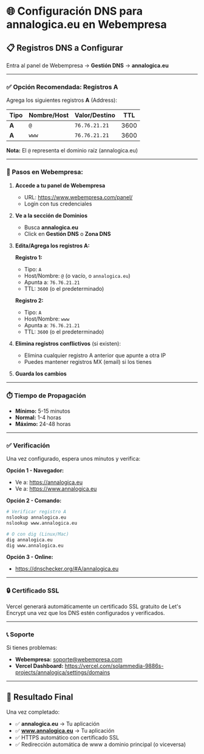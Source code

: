 # 🌐 Configuración DNS para annalogica.eu en Webempresa

## 📋 Registros DNS a Configurar

Entra al panel de Webempresa → **Gestión DNS** → **annalogica.eu**

---

### ✅ Opción Recomendada: Registros A

Agrega los siguientes registros **A** (Address):

| Tipo | Nombre/Host | Valor/Destino | TTL |
|------|-------------|---------------|-----|
| **A** | `@` | `76.76.21.21` | 3600 |
| **A** | `www` | `76.76.21.21` | 3600 |

**Nota:** El `@` representa el dominio raíz (annalogica.eu)

---

### 🔄 Pasos en Webempresa:

1. **Accede a tu panel de Webempresa**
   - URL: https://www.webempresa.com/panel/
   - Login con tus credenciales

2. **Ve a la sección de Dominios**
   - Busca **annalogica.eu**
   - Click en **Gestión DNS** o **Zona DNS**

3. **Edita/Agrega los registros A:**

   **Registro 1:**
   - Tipo: `A`
   - Host/Nombre: `@` (o vacío, o `annalogica.eu`)
   - Apunta a: `76.76.21.21`
   - TTL: `3600` (o el predeterminado)

   **Registro 2:**
   - Tipo: `A`
   - Host/Nombre: `www`
   - Apunta a: `76.76.21.21`
   - TTL: `3600` (o el predeterminado)

4. **Elimina registros conflictivos** (si existen):
   - Elimina cualquier registro A anterior que apunte a otra IP
   - Puedes mantener registros MX (email) si los tienes

5. **Guarda los cambios**

---

### ⏱️ Tiempo de Propagación

- **Mínimo:** 5-15 minutos
- **Normal:** 1-4 horas
- **Máximo:** 24-48 horas

---

### ✅ Verificación

Una vez configurado, espera unos minutos y verifica:

**Opción 1 - Navegador:**
- Ve a: https://annalogica.eu
- Ve a: https://www.annalogica.eu

**Opción 2 - Comando:**
```bash
# Verificar registro A
nslookup annalogica.eu
nslookup www.annalogica.eu

# O con dig (Linux/Mac)
dig annalogica.eu
dig www.annalogica.eu
```

**Opción 3 - Online:**
- https://dnschecker.org/#A/annalogica.eu

---

### 🔒 Certificado SSL

Vercel generará automáticamente un certificado SSL gratuito de Let's Encrypt una vez que los DNS estén configurados y verificados.

---

### 📞 Soporte

Si tienes problemas:
- **Webempresa:** soporte@webempresa.com
- **Vercel Dashboard:** https://vercel.com/solammedia-9886s-projects/annalogica/settings/domains

---

## 🎯 Resultado Final

Una vez completado:
- ✅ **annalogica.eu** → Tu aplicación
- ✅ **www.annalogica.eu** → Tu aplicación
- ✅ HTTPS automático con certificado SSL
- ✅ Redirección automática de www a dominio principal (o viceversa)
